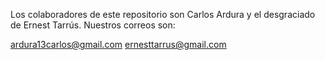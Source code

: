 Los colaboradores de este repositorio son Carlos Ardura y el desgraciado
de Ernest Tarrús. Nuestros correos son:

ardura13carlos@gmail.com
ernesttarrus@gmail.com
